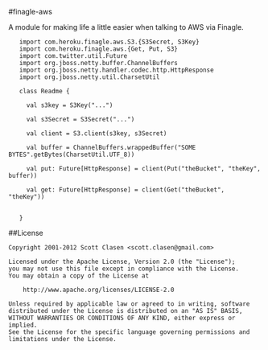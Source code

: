 #finagle-aws

A module for making life a little easier when talking to AWS via Finagle.


       import com.heroku.finagle.aws.S3.{S3Secret, S3Key}
       import com.heroku.finagle.aws.{Get, Put, S3}
       import com.twitter.util.Future
       import org.jboss.netty.buffer.ChannelBuffers
       import org.jboss.netty.handler.codec.http.HttpResponse
       import org.jboss.netty.util.CharsetUtil

       class Readme {

         val s3key = S3Key("...")

         val s3Secret = S3Secret("...")

         val client = S3.client(s3key, s3Secret)

         val buffer = ChannelBuffers.wrappedBuffer("SOME BYTES".getBytes(CharsetUtil.UTF_8))

         val put: Future[HttpResponse] = client(Put("theBucket", "theKey", buffer))

         val get: Future[HttpResponse] = client(Get("theBucket", "theKey"))


       }

##License

    Copyright 2001-2012 Scott Clasen <scott.clasen@gmail.com>

    Licensed under the Apache License, Version 2.0 (the "License");
    you may not use this file except in compliance with the License.
    You may obtain a copy of the License at

        http://www.apache.org/licenses/LICENSE-2.0

    Unless required by applicable law or agreed to in writing, software
    distributed under the License is distributed on an "AS IS" BASIS,
    WITHOUT WARRANTIES OR CONDITIONS OF ANY KIND, either express or implied.
    See the License for the specific language governing permissions and
    limitations under the License.

